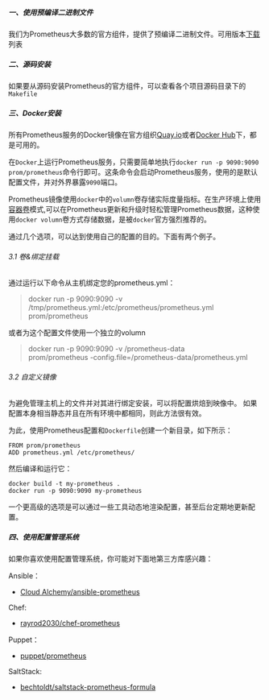 ##### 一、使用预编译二进制文件
我们为Prometheus大多数的官方组件，提供了预编译二进制文件。可用版本[下载](https://prometheus.io/download)列表

##### 二、源码安装
如果要从源码安装Prometheus的官方组件，可以查看各个项目源码目录下的`Makefile`

##### 三、Docker安装
所有Prometheus服务的Docker镜像在官方组织[Quay.io](https://quay.io/repository/prometheus/prometheus)或者[Docker Hub](https://hub.docker.com/u/prom/)下，都是可用的。

在`Docker`上运行Prometheus服务，只需要简单地执行`docker run -p 9090:9090 prom/prometheus`命令行即可。这条命令会启动Prometheus服务，使用的是默认配置文件，并对外界暴露`9090`端口。

Prometheus镜像使用`docker`中的`volumn`卷存储实际度量指标。在生产环境上使用[容器卷](https://docs.docker.com/engine/userguide/containers/dockervolumes/#creating-and-mounting-a-data-volume-container)模式,可以在Prometheus更新和升级时轻松管理Prometheus数据，这种使用`docker volumn`卷方式存储数据，是被`docker`官方强烈推荐的。

通过几个选项，可以达到使用自己的配置的目的。下面有两个例子。

###### 3.1 卷&绑定挂载
通过运行以下命令从主机绑定您的prometheus.yml：
> docker run -p 9090:9090 -v /tmp/prometheus.yml:/etc/prometheus/prometheus.yml prom/prometheus

或者为这个配置文件使用一个独立的volumn
> docker run -p 9090:9090 -v /prometheus-data \
       prom/prometheus -config.file=/prometheus-data/prometheus.yml

###### 3.2 自定义镜像
为避免管理主机上的文件并对其进行绑定安装，可以将配置烘焙到映像中。 如果配置本身相当静态并且在所有环境中都相同，则此方法很有效。

为此，使用Prometheus配置和`Dockerfile`创建一个新目录，如下所示：
```
FROM prom/prometheus
ADD prometheus.yml /etc/prometheus/
```

然后编译和运行它：
```
docker build -t my-prometheus .
docker run -p 9090:9090 my-prometheus
```

一个更高级的选项是可以通过一些工具动态地渲染配置，甚至后台定期地更新配置。

##### 四、使用配置管理系统
如果你喜欢使用配置管理系统，你可能对下面地第三方库感兴趣：

Ansible：
 - [Cloud Alchemy/ansible-prometheus](https://github.com/cloudalchemy/ansible-prometheus)

Chef:
 - [rayrod2030/chef-prometheus](https://github.com/rayrod2030/chef-prometheus)

Puppet：
 - [puppet/prometheus](https://forge.puppet.com/puppet/prometheus)

SaltStack:
 - [bechtoldt/saltstack-prometheus-formula](https://github.com/bechtoldt/saltstack-prometheus-formula)
